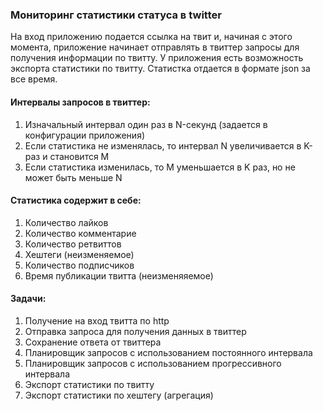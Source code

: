 ### Мониторинг статистики статуса в twitter

На вход приложению подается ссылка на твит и, начиная с этого момента,
 приложение начинает отправлять в твиттер запросы для получения информации по твитту.
 У приложения есть возможность экспорта статистики по твитту.
 Статистка отдается в формате json за все время.

#### Интервалы запросов в твиттер:

1. Изначальный интервал один раз в N-секунд (задается в конфигурации приложения)
2. Если статистика не изменялась, то интервал N увеличивается в K-раз и становится M
3. Если статистика изменилась, то M уменьшается в K раз, но не может быть меньше N

#### Статистика содержит в себе:

1. Количество лайков
2. Количество комментарие
3. Количество ретвиттов
4. Хештеги (неизменяемое)
5. Количество подписчиков
6. Время публикации твитта (неизменяяемое)

#### Задачи:

1. Получение на вход твитта по http
2. Отправка запроса для получения данных в твиттер
3. Сохранение ответа от твиттера
4. Планировщик запросов с использованием постоянного интервала
5. Планировщик запросов с использованием прогрессивного интервала
6. Экспорт статистики по твитту
7. Экспорт статистики по хештегу (агрегация)


